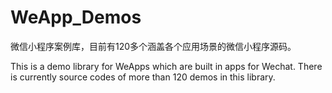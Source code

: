 # WeApp_Demos
微信小程序案例库，目前有120多个涵盖各个应用场景的微信小程序源码。

This is a demo library for WeApps which are built in apps for Wechat. There is currently source codes of more than 120 demos in this library. 
